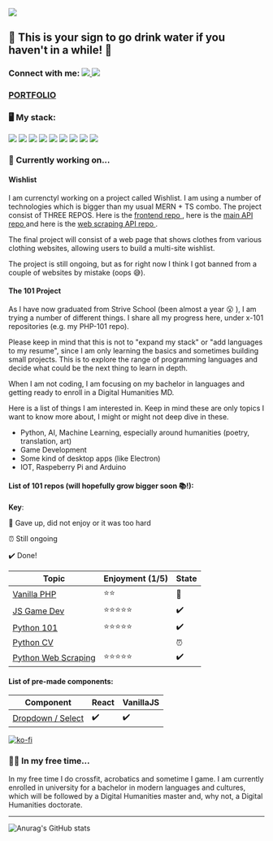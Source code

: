![](https://imgur.com/DAxT4ru.png)
## 
## 🚰 This is your sign to go drink water if you haven't in a while! 🚰
### Connect with me:  <a href="https://www.instagram.com/lidiacodes/" target="_blank"> ![](https://badgen.net/badge/icon/Instagram/pink?icon=https://svgshare.com/i/V8p.svg&label) </a>  <a href="https://www.linkedin.com/in/lidia-kovac/" target="_blank">![](https://badgen.net/badge/icon/LinkedIn/cyan?icon=rss&label)</a>

### <a href="https://lidiakovac.it" target="_blank">PORTFOLIO</a>

### 🖥️ My stack: 

![](https://badgen.net/badge/icon/github/purple?icon=github&label) ![](https://badgen.net/badge/icon/postgresql?icon=postgresql&label) ![](https://badgen.net/badge/icon/React/cyan?icon=atom&label) ![](https://badgen.net/badge/icon/typescript?icon=typescript&label) ![](https://badgen.net/badge/icon/javascript/yellow?icon=https://upload.wikimedia.org/wikipedia/commons/9/99/Unofficial_JavaScript_logo_2.svg&label) ![](https://badgen.net/badge/icon/node.js/green?icon=https://svgshare.com/i/VAt.svg&label) ![](https://badgen.net/badge/icon/express.js/red?icon=bitcoin-lightning&label)
![](https://badgen.net/badge/icon/mongodb/green?icon=https://svgshare.com/i/VB3.svg&label) ![](https://badgen.net/badge/icon/python/blue?icon=slack&label)




### 💬 Currently working on...

#### Wishlist
I am currenctyl working on a project called Wishlist. I am using a number of technologies which is bigger than my usual MERN + TS combo. The project consist of THREE REPOS.
Here is the <a href='https://github.com/LidiaKovac/wishlist-ts' target='blank'> frontend repo </a>, here is the <a href='https://github.com/LidiaKovac/wishlist-be' target='blank'> main API repo </a> and here is the <a href='https://github.com/LidiaKovac/wishlist-be-py' target='blank'> web scraping API repo </a>. 

The final project will consist of a web page that shows clothes from various clothing websites, allowing users to build a multi-site wishlist. 

The project is still ongoing, but as for right now I think I got banned from a couple of websites by mistake (oops 😅). 


#### The 101 Project
As I have now graduated from Strive School (been almost a year 😮 ), I am trying a number of different things. I share all my progress here, under x-101 repositories (e.g. my PHP-101 repo). 

Please keep in mind that this is not to "expand my stack" or "add languages to my resume", since I am only learning the basics and sometimes building small projects. This is to explore the range of programming languages and decide what could be the next thing to learn in depth. 

When I am not coding, I am focusing on my bachelor in languages and getting ready to enroll in a Digital Humanities MD. 

Here is a list of things I am interested in. Keep in mind these are only topics I want to know more about, I might or might not deep dive in these. 

- Python, AI, Machine Learning, especially around humanities (poetry, translation, art)
- Game Development
- Some kind of desktop apps (like Electron)
- IOT, Raspeberry Pi and Arduino

#### List of 101 repos (will hopefully grow bigger soon 📚!): 
**Key**: 

🛑 Gave up, did not enjoy or it was too hard 

⏰ Still ongoing

✔️ Done! 


| Topic     | Enjoyment (1/5) | State
| ----------- | ----------- | ---------- |
| <a href="https://github.com/LidiaKovac/PHP-101">Vanilla PHP</a>     |   ⭐⭐     | 🛑
| <a href="https://github.com/LidiaKovac/JS_GameDev-101">JS Game Dev</a>   |  ⭐⭐⭐⭐⭐      | ✔️
| <a href='https://github.com/LidiaKovac/Python-101'>Python 101</a> | ⭐⭐⭐⭐⭐ | ✔️
| <a href='https://github.com/LidiaKovac/Python102-CV'>Python CV</a> | | ⏰
| <a href='https://github.com/LidiaKovac/Python103-Web Scraping'>Python Web Scraping </a> | ⭐⭐⭐⭐⭐ | ✔️

#### List of pre-made components:

| Component                                                                                | React | VanillaJS |
| ---------------------------------------------------------------------------------------- | ------| --------- |
| <a href="https://github.com/LidiaKovac/custom-select-dropdown">Dropdown / Select</a>     |✔️     |✔️        |

[![ko-fi](https://ko-fi.com/img/githubbutton_sm.svg)](https://ko-fi.com/O5O1609AE)


### 🏋️‍♀️ In my free time... 

In my free time I do crossfit, acrobatics and sometime I game. I am currently enrolled in university for a bachelor in modern languages and cultures, which will be followed by a Digital Humanities master and, why not, a Digital Humanities doctorate. 

---

![Anurag's GitHub stats](https://github-readme-stats.vercel.app/api?username=LidiaKovac&show_icons=true&theme=dark)


